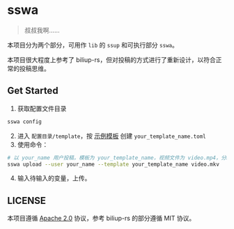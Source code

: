 # sswa

> 叔叔我啊……

本项目分为两个部分，可用作 `lib` 的 `ssup` 和可执行部分 `sswa`。

本项目很大程度上参考了 biliup-rs，但对投稿的方式进行了重新设计，以符合正常的投稿思维。

## Get Started

1. 获取配置文件目录

```bash
sswa config
```

2. 进入 `配置目录/template`，按 [示例模板](examples/templates/mrrj.toml) 创建 `your_template_name.toml`
3. 使用命令：

```bash
# 以 your_name 用户投稿，模板为 your_template_name，视频文件为 video.mp4，分P名为 video
sswa upload --user your_name --template your_template_name video.mkv
```

4. 输入待输入的变量，上传。

## LICENSE

本项目遵循 [Apache 2.0](LICENSE) 协议，参考 biliup-rs 的部分遵循 MIT 协议。
